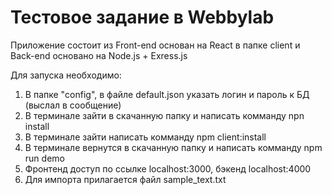 # Тестовое задание в Webbylab

Приложение состоит из Front-end основан на React в папке client и Back-end основано на Node.js + Exress.js

Для запуска необходимо:

1. В папке "config", в файле default.json указать логин и пароль к БД (выслал в сообщение) 
2. В терминале зайти в скачанную папку и написать комманду npn install
3. В терминале зайти написать комманду npm client:install
4. В терминале вернутся в скачанную папку и написать комманду npm run demo
5. Фронтенд доступ по ссылке localhost:3000, бэкенд localhost:4000
6. Для импорта прилагается файл sample_text.txt
